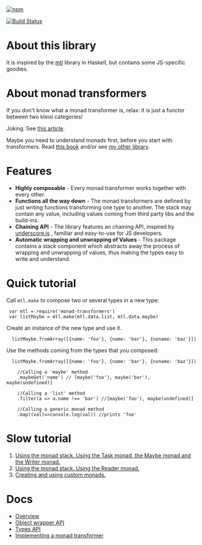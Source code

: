 

[ ![npm](https://nodei.co/npm/monad-transformers.png?downloads=true&downloadRank=true&stars=true)](https://www.npmjs.com/package/monad-transformers)

[![Build Status](https://travis-ci.org/boris-marinov/monad-transformers.svg?branch=master)](https://travis-ci.org/boris-marinov/monad-transformers)
# About this library

It is inspired by the [mtl](https://hackage.haskell.org/package/mtl) library in Haskell, but contains some JS-specific goodies.

# About monad transformers

If you don't know what a monad transformer is, relax: it is just a functor between two kleisi categories!

Joking. See [this article](http://book.realworldhaskell.org/read/monad-transformers.html).

Maybe you need to understand monads first, before you start with transformers. 
Read [this book](https://github.com/MostlyAdequate/mostly-adequate-guide) and/or
see [my other library](http://boris-marinov.github.io/funktion/).


# Features 

- **Highly composable** - Every monad transformer works together with every other. 
- **Functions all the way down** - The monad transformers are defined by just writing functions transforming one type to another. The stack may contain any value, including values coming from third party libs and the build-ins.
- **Chaining API** - The library features an chaining API, inspired by [underscore.js](http://underscorejs.org/#chaining)
, familiar and easy-to-use for JS developers.
- **Automatic wrapping and unwrapping of Values** - This package contains a stack component which abstracts away the process of wrapping and unwrapping of values, thus making the types easy to write and understand.

# Quick tutorial

Call `mtl.make` to compose two or several types in a new type:

     var mtl = require('monad-transformers')
     var listMaybe = mtl.make(mtl.data.list, mtl.data.maybe)

Create an instance of the new type and use it.
  
      listMaybe.fromArray([{name: 'foo'}, {name: 'bar'}, {noname: 'baz'}])

Use the methods coming from the types that you composed:

      listMaybe.fromArray([{name: 'foo'}, {name: 'bar'}, {noname: 'baz'}])

        //Calling a 'maybe' method
        .maybeGet('name') // [maybe('foo'), maybe('bar'), maybe(undefined)]
        
        //Calling a 'list' method
        .filter(a => a.name !== 'bar') //[maybe('foo'), maybe(undefined)]
        
        //Calling a generic monad method
        .map((val)=>console.log(val)) //prints 'foo'

# Slow tutorial
  1. [Using the monad stack. Using the Task monad, the Maybe monad and the Writer monad.](docs/tutorial/p1.md)
  2. [Using the monad stack. Using the Reader monad.](docs/tutorial/p2.md)
  2. [Creating and using custom monads.](docs/tutorial/p3.md)
  
# Docs
* [Overview](docs/overview.md)
* [Object wrapper API](docs/wrapper.md)
* [Types API](docs/api.md)
* [Implementing a monad transformer](docs/implementing-transformer.md)
